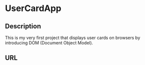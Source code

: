 # UserCardApp
## Description
This is my very first project that displays user cards on browsers by introducing DOM (Document Object Model).

## URL
